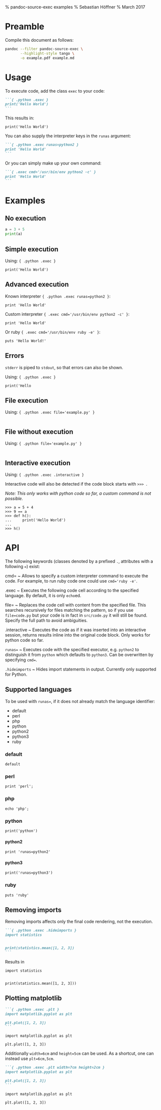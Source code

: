 % pandoc-source-exec examples
% Sebastian Höffner
% March 2017


# Preamble

Compile this document as follows:

```bash
pandoc --filter pandoc-source-exec \
       --highlight-style tango \
       -o example.pdf example.md
```


# Usage

To execute code, add the class `exec` to your code:

~~~markdown
```{ .python .exec }
print('Hello World')
```
~~~

This results in:

```{ .python .exec }
print('Hello World')
```

You can also supply the interpreter keys in the `runas` argument:

~~~markdown
```{ .python .exec runas=python2 }
print 'Hello World'
```
~~~

Or you can simply make up your own command:

~~~markdown
```{ .exec cmd='/usr/bin/env python2 -c' }
print 'Hello World'
```
~~~


# Examples

## No execution

```python
a = 3 + 5
print(a)
```


## Simple execution

Using: `{ .python .exec }`

```{ .python .exec }
print('Hello World')
```


## Advanced execution

Known interpreter `{ .python .exec runas=python2 }`:
```{ .python .exec runas=python2 }
print 'Hello World'
```

Custom interpreter `{ .exec cmd='/usr/bin/env python2 -c' }`:
```{ .python .exec cmd='/usr/bin/env python2 -c' }
print 'Hello World'
```

Or ruby `{ .exec cmd='/usr/bin/env ruby -e' }`:
```{ .ruby .exec cmd='/usr/bin/env ruby -e' }
puts 'Hello World!'
```


## Errors

`stderr` is piped to `stdout`, so that errors can also be shown.

Using: `{ .python .exec }`

```{ .python .exec }
print('Hello
```


## File execution

Using: `{ .python .exec file='example.py' }`

```{ .python .exec file='example.py' }
```


## File without execution

Using: `{ .python file='example.py' }`

```{ .python file='example.py' }
```


## Interactive execution

Using: `{ .python .exec .interactive }`

Interactive code will also be detected if the code block starts with `>>> `.

*Note: This only works with python code so far, a custom command is not possible.*

```{ .python .exec .interactive }
>>> a = 5 + 4
>>> 9 == a
>>> def h():
...     print('Hello World')
...
>>> h()
```


# API

The following keywords (classes denoted by a prefixed `.`, attributes with
a following `=`) exist:

cmd=
  ~ Allows to specify a custom interpreter command to execute the code. For
    example, to run ruby code one could use `cmd='ruby -e'`.

.exec
  ~ Executes the following code cell according to the specified language. By
    default, it is only `echo`ed.

file=
  ~ Replaces the code cell with content from the specified file. This searches
    recursively for files matching the pattern, so if you use `file=code.py`
    but your code is in fact in `src/code.py` it will still be found. Specify
    the full path to avoid ambiguities.

.interactive
  ~ Executes the code as if it was inserted into an interactive session,
    returns results inline into the original code block. Only works for python
    code so far.

`runas=`
  ~ Executes code with the specified executor, e.g. `python2` to distinguish
    it from `python` which defaults to `python3`. Can be overwritten by
    specifying `cmd=`.

`.hideimports`
~ Hides import statements in output. Currently only supported for Python.


## Supported languages

To be used with `runas=`, if it does not already match the language identifier:

- default
- perl
- php
- python
- python2
- python3
- ruby


### default

```{ .exec runas=default }
default
```


### perl

```{ .perl .exec }
print 'perl';
```


### php

```{ .php .exec }
echo 'php';
```


### python

```{ .python .exec }
print('python')
```

#### python2

```{ .python .exec runas=python2 }
print 'runas=python2'
```

#### python3

```{ .python .exec runas=python3 }
print('runas=python3')
```

### ruby

```{ .ruby .exec }
puts 'ruby'
```


## Removing imports

Removing imports affects only the final code rendering, not the execution.

~~~markdown
```{ .python .exec .hideimports }
import statistics


print(statistics.mean([1, 2, 3])
```
~~~

Results in

```{ .python .exec .hideimports }
import statistics


print(statistics.mean([1, 2, 3]))
```


## Plotting matplotlib

~~~markdown
```{ .python .exec .plt }
import matplotlib.pyplot as plt

plt.plot([1, 2, 3])
```
~~~

```{ .python .exec .plt }
import matplotlib.pyplot as plt

plt.plot([1, 2, 3])
```

Additionally `width=6cm` and `height=5cm` can be used. As a shortcut, one can
instead use `plt=6cm,5cm`.

~~~markdown
```{ .python .exec .plt width=7cm height=2cm }
import matplotlib.pyplot as plt

plt.plot([1, 2, 3])
```
~~~

```{ .python .exec .plt width=7cm height=2cm }
import matplotlib.pyplot as plt

plt.plot([1, 2, 3])
```
